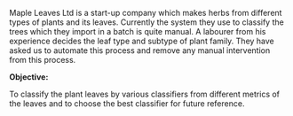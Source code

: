Maple Leaves Ltd is a start-up company which makes herbs from different types of plants and its leaves. Currently the system they use to classify the trees which they import in a batch is quite manual. A labourer from his experience decides the leaf type and subtype of plant family. They have asked us to automate this process and remove any manual intervention from this process.

<b>Objective: </b>

To classify the plant leaves by various classifiers from different metrics of the leaves and to choose the best classifier for future reference.
